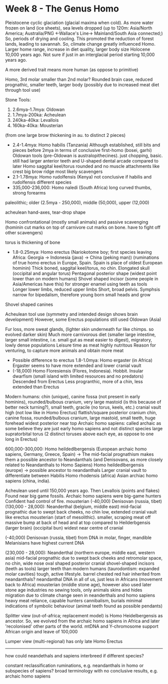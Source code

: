 <!-- SPDX-License-Identifier: zlib-acknowledgement -->
# Week 8 - The Genus Homo 
Pleistocene cyclic glaciation (glacial maxima when cold). 
As more water frozen on land (ice sheets), sea levels dropped 
(up to 120m:  Asia/North America; Australia/PNG <-Wallace's Line-> 
Mainland/South Asia connected;)
So, periods of drying and cooling. 
This promoted the reduction of forest lands, leading to savannah.
So, climate change greatly influenced Homo.
Larger home range, increase in diet quality, larger body size
Holocene 10,000 years ago. Not sure if just in an interglacial period starting 10,000 years ago.

A more derived trait means more human (as oppose to primitive)

Homo, 3rd molar smaller than 2nd molar?
Rounded brain case, reduced prognathic, smaller teeth, 
larger body (possibly due to increased meat diet through tool use)


Stone Tools:
1. 2.6mya-1.7mya: Oldowan
2. 1.7mya-200ka: Acheulean
3. 240ka-40ka: Levallois
3. 160ka-40ka: Mousterian

(from one large brow thickening in au. to distinct 2 pieces)
* 2.4-1.4mya: Homo habilis (Tanzania)
Although established, still bits and pieces before 2mya in terms of conclusive first-homo (bosei, garhi)
Oldowan tools (pre-Oldowan is australopithecines). just chopping, basic.
still had larger anterior teeth and U-shaped dental arcade compared to later Homo
saggital keel/torus rounded and no muscle attachments like crest 
big brow ridge
most likely scavengers
* 2.1-1.78mya: Homo rudolfensis (Kenya)
not conclusive if habilis and rudolfensis different species
* 335,000-236,000: Homo naledi (South Africa)
long curved thumbs, strong forearms

paleolithic; older (2.5mya - 250,000), middle (50,000), upper (12,000)

acheulean hand-axes, tear-drop shape

Homo confrontational (mostly small animals) and passive scavenging (hominin cut marks on top of carnivore cut marks on bone. have to fight off other scavengers)

torus is thickening of bone

* 1.8-0.25mya: Homo erectus (Nariokotome boy; first species leaving Africa: 
Georgia -> Indonesia (java) -> China (peking man))
(ruminations of true homo erectus in Europe, Spain. Spain is place of oldest European hominin)
Thick boned, saggital keel/torus, no chin.
Elongated skull (occipital and angular torus)
Pentagonal posterior shape (widest point lower than on modern humans)
Shovel shaped incisor (some people in Asia/Americas have this) 
for stronger enamel using teeth as tools
Longer lower limbs, reduced upper limbs
Short, broad pelvis. Symphsis narrow for bipedalism, therefore young born small heads and grow

Shovel shaped canines

Acheulean tool use (symmetry and intended design shows brain development)
However, some Erectus populations still used Oldowan (Asia)

Fur loss, more sweat glands, (lighter skin underneath fur like chimps. so evolved darker skin)
Much more carnivorous diet (smaller large intestine, larger small intestine, i.e. small gut as meat easier to digest), migratory, lowly dense populations
Leisure time as meat highly nutritous
Reason for venturing, to capture more animals and obtain more meat
* Possible difference to erectus 1.8-1.0mya: Homo ergaster (in Africa)
Ergaster seems to have more extended and lower cranial vault
* (-18,000) Homo Floresiensis (Flores, Indonesia). Hobbit. 
Insular dwarfism (small island with limited resources and no predators)
Descended from Erectus
Less progranthic, more of a chin, less extended than Erectus


Modern humans:
chin (unique), canine fossa (not present in early hominins), rounded/bulbous cranium, 
very large mastoid (is this because of better neck turning?), 
small teeth, gracile (no torus, keels, etc.)
cranial vault high (not low like in Homo Erectus)
flattish/square posterior cranium
chin, canine fossa, rounded/bulbous cranium, large mastoid, small teeth, huge forehead
widest posterior near top
Archaic homo sapiens:
called archaic as some believe they are just early homo sapiens and not distinct species
large supratorbital torus (2 distinct toruses above each eye, as oppose to one long in Erectus)

600,000-300,000: Homo heildedlbergensis (European archaic homo sapiens, Germany, Greece, Spain) -> 
The mid-facial prognathism makes them a possible ancestor to Neandanthals (and Denisovans, as more closely related to Neandanthals to Homo Sapiens)
Homo heildedlbergensis (europe) -> possible ancestor to neandanthals
Larger cranial vault to differentiate between Habilis
Homo rhodensis (africa)
Asian archiac homo sapiens (china, india).

Acheulean used until 150,000 years ago. Then Levallois (points and flakes)
Found near big game fossils. 
Archaic homo sapiens were big-game hunters
Confident had control of fire.
mousterian
(-40,000) Denisovan (russia, tibet)
(130,000 - 28,000): Neanderthal (belgium, middle east)
mid-facial prognathic due to swept back cheeks, no chin
low, extended cranial vault like erectus
mousterian (start of mesolithic). smaller, scraping meat off
massive bump at back of head and at top compared to Heilderbgensis (larger brain) (occipital bun)
widest near centre of cranial



(-40,000) Denisovan (russia, tibet)
from DNA in molar, finger, mandible
Melanisians have highest current DNA

(230,000 - 28,000): Neanderthal (northern europe, middle east, western asia)
mid-facial prognathic due to swept back cheeks and retromolar space, no chin, wide nose
oval shaped posterior cranial
shovel-shaped incisors (teeth as tools)
larger teeth than modern humans (taurodontism: expanded molar cavities)
tough, active lifestyle. barrel chested
red hair inherited from neandanthals?
neandanthal DNA in all of us, just less in Africans (movement back to Africa)
mousterian (middle stone age), however also used later stone age industries
no sewing tools, only animals skins and hides
migration due to climate change seen in neanderthals and homo sapiens
heavy meat reliance, capable hunters
cannibalism, burials
minimal indications of symbolic behaviour (animal teeth found as possible pendants)

Splitter view (out-of-africa; replacement model) is Homo Heidelbergensis as ancestor. 
So, we evolved from the archaic homo sapiens in Africa and later 'recolonised' 
other parts of the world.
mtDNA and Y-chromosome support African origin and leave of 100,000

Lumper view (multi-regional) has only late Homo Erectus


----------------------
how could neandethals and sapiens interbreed if different species?

constant reclassification ruminations, e.g. neandanthals in homo or subspecies of sapiens?
broad terminology with no conclusive results, e.g. archaic homo sapiens
